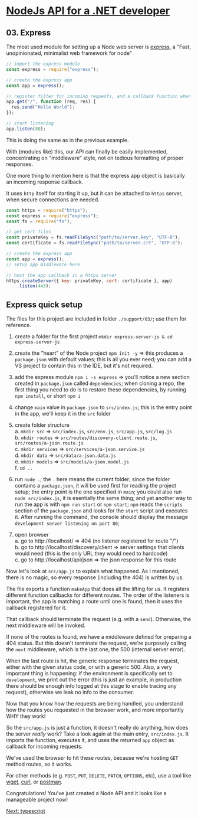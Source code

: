 # [NodeJs API for a .NET developer](../README.md)



## 03. Express

The most used module for setting up a Node web server is [express](https://expressjs.com/), a "Fast, unopinionated, minimalist web framework for node"

```javascript
// import the express module
const express = require("express");

// create the express app
const app = express();

// register filter for incoming requests, and a callback function when a match is made
app.get("/", function (req, res) {
  res.send("Hello World");
});

// start listening
app.listen(80);
```
This is doing the same as in the previous example.

With (modules like) this, our API can finally be easily implemented, concentrating on "middleware" style, not on tedious formatting of proper responses.

One more thing to mention here is that the express app object is basically an incoming response callback.

It uses `http` itself for starting it up, but it can be attached to `https` server, when secure connections are needed.
```javascript
const https = require("https");
const express = require("express");
const fs = require("fs");

// get cert files
const privateKey = fs.readFileSync("path/to/server.key", "UTF-8");
const certificate = fs.readFileSync("path/to/server.crt", "UTF-8");

// create the express app
const app = express();
// setup app middleware here

// host the app callback in a https server
https.createServer({ key: privateKey, cert: certificate }, app)
	.listen(443);
```

## Express quick setup

The files for this project are included in folder `./support/03/`; use them for reference.
1. create a folder for the first project `mkdir express-server-js & cd express-server-js`
2. create the "heart" of the Node project `npm init -y` => this produces a `package.json` with default values; this is all you ever need;
you can add a VS project to contain this in the IDE, but it's not required.
3.  add the express module `npm i -s express` => you'll notice a new section created in `package.json` called `dependencies`;
when cloning a repo, the first thing you need to do is to restore these dependencies, by running `npm install`, or short `npm i`
4. change `main` value in `package.json` to `src/index.js`; this is the entry point in the app, we'll keep it in the `src` folder
5. create folder structure  
   a. `mkdir src` => `src/index.js`, `src/env.js`, `src/app.js`, `src/log.js`  
   b. `mkdir routes` => `src/routes/discovery-client.route.js`, `src/routes/a-json.route.js`  
   c. `mkdir services` => `src/services/a-json.service.js`  
   d. `mkdir data` => `src/data/a-json.data.js`  
   e. `mkdir models` => `src/models/a-json.model.js`  
   f. `cd ..`  
6. run `node .`; the `.` here means the current folder; since the folder contains a `package.json`, it will be used first for reading the project setup;
the entry point is the one specified in `main`; you could also run `node src/index.js`, it is esentially the same thing;
and yet another way to run the app is with `npm run start` or `npm start`;
`npm` reads the `scripts` section of the `package.json` and looks for the `start` script and executes it.
After running the command, the console should display the message `development server listening on port 80`;

7. open browser  
   a. go to http://localhost/ => 404 (no listener registered for route "/")  
   b. go to http://localhost/discovery/client => server settings that clients would need (this is the only URL they would need to hardcode)  
   c. go to http://localhost/api/json => the json response for this route  

Now let's look at `src/app.js` to explain what happened. As I mentioned, there is no magic, so every response (including the 404) is written by us.

The file exports a function `makeApp` that does all the lifting for us. It registers different function callbacks for different routes.
The order of the listeners is important, the app is matching a route until one is found, then it uses the callback registered for it.

That callback should terminate the request (e.g. with a `send`). Otherwise, the next middleware will be invoked.

If none of the routes is found, we have a middleware defined for preparing a 404 status. But this doesn't terminate the request,
we're purposely calling the `next` middleware, which is the last one, the 500 (internal server error).

When the last route is hit, the generic response terminates the request, either with the given status code, or with a generic 500.
Also, a very important thing is happening: if the environment is specifically set to `development`, we print out the error
(this is just an example, in production there should be enough info logged at this stage to enable tracing any request),
otherwise we leak no info to the consumer.

Now that you know how the requests are being handled, you understand how the routes you requested in the browser work, and more importantly WHY they work!

So the `src/app.js` is just a function, it doesn't really do anything, how does the server *really* work?
Take a look again at the main entry, `src/index.js`.
It imports the function, executes it, and uses the returned `app` object as callback for incoming requests.

We've used the browser to hit these routes, because we're hosting `GET` method routes, so it works.

For other methods (e.g. `POST`, `PUT`, `DELETE`, `PATCH`, `OPTIONS`, etc), use a tool like [wget](https://www.gnu.org/software/wget/), [curl](https://curl.haxx.se/), or [postman](https://www.getpostman.com/).

Congratulations! You've just created a Node API and it looks like a manageable project now!



[Next: typescript](04-typescript.md)
